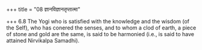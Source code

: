 +++
title = "08 ज्ञानविज्ञानतृप्तात्मा"

+++
6.8 The Yogi who is satisfied with the knowledge and the wisdom (of the
Self), who has conered the senses, and to whom a clod of earth, a piece
of stone and gold are the same, is said to be harmonied (i.e., is said
to have attained Nirvikalpa Samadhi).
